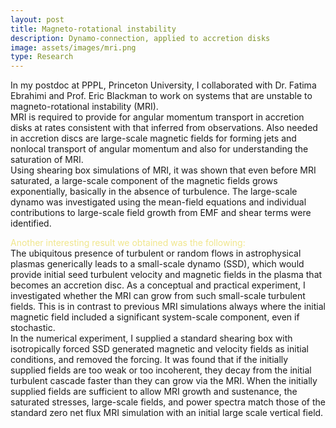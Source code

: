 ```yaml
---
layout: post
title: Magneto-rotational instability
description: Dynamo-connection, applied to accretion disks
image: assets/images/mri.png
type: Research
---
```

<p>
In my postdoc at PPPL, Princeton University, I collaborated with Dr. Fatima Ebrahimi and Prof. Eric Blackman to work on systems that are unstable to magneto-rotational instability (MRI).
<br>
MRI is required to provide for angular momentum transport in accretion disks at rates consistent with that inferred from observations. Also needed in accretion discs are large-scale magnetic fields for forming jets and 
nonlocal transport of angular momentum and also for understanding the saturation of MRI.
<br>
Using shearing box simulations of MRI, it was shown that even before MRI saturated, a large-scale component of the magnetic fields 
grows exponentially, basically in the absence of turbulence. The large-scale dynamo was investigated using the mean-field equations 
and individual contributions to large-scale field growth from EMF and shear terms were identified.
</p>
<p><span style="color:khaki">Another interesting result we obtained was the following:</span><br>
The ubiquitous presence of turbulent or random flows in astrophysical plasmas generically leads to a small-scale dynamo (SSD), which would
provide initial seed turbulent velocity and magnetic fields in the plasma that becomes an accretion disc. 
As a conceptual and practical experiment, I investigated whether the MRI can grow from such small-scale turbulent fields.
This is in contrast to previous MRI simulations always where the initial magnetic field included a significant system-scale component, even if stochastic.
<br>
In the numerical experiment, I supplied a standard shearing box with isotropically forced SSD generated magnetic and velocity fields as initial conditions, and removed the
forcing. It was found that if the initially supplied fields are too weak or too incoherent, they decay from the initial
turbulent cascade faster than they can grow via the MRI. When the initially supplied fields are sufficient to
allow MRI growth and sustenance, the saturated stresses, large-scale fields, and power spectra match those
of the standard zero net flux MRI simulation with an initial large scale vertical field.
<br>
<br>
<span class="image">
    <img src="{{ site.baseurl }}/assets/images/mri.png" alt="">
	<i><strong style="color:khaki"></strong></i>
<span>
